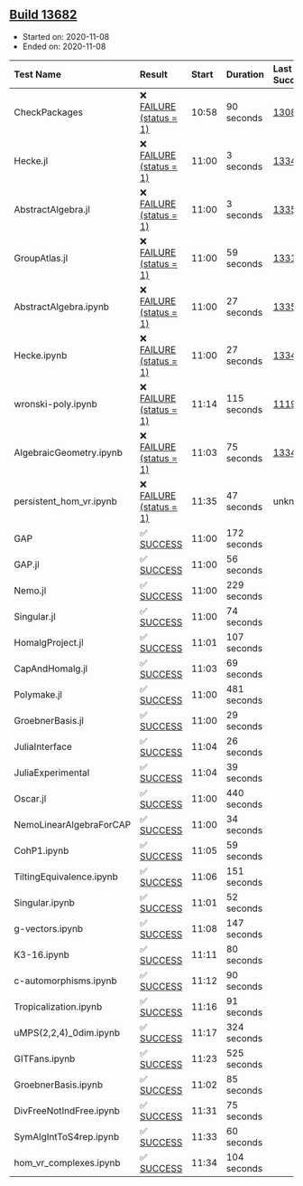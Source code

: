 ## [Build 13682](https://oscarci.mathematik.uni-kl.de/job/oscar/13682/)

* Started on: 2020-11-08
* Ended on: 2020-11-08

| Test Name    | Result | Start | Duration | Last Success | First Failure |
|:-------------|:-------|:------|:---------|:-------------|:--------------|
| CheckPackages | ❌ [FAILURE (status = 1)](https://oscarci.mathematik.uni-kl.de/job/oscar/13682/artifact/logs/build-13682/CheckPackages.log) | 10:58 | 90 seconds | [13085](https://oscarci.mathematik.uni-kl.de/job/oscar/13085/) | [13086](https://oscarci.mathematik.uni-kl.de/job/oscar/13086/) |
| Hecke.jl | ❌ [FAILURE (status = 1)](https://oscarci.mathematik.uni-kl.de/job/oscar/13682/artifact/logs/build-13682/Hecke.jl.log) | 11:00 | 3 seconds | [13341](https://oscarci.mathematik.uni-kl.de/job/oscar/13341/) | [13342](https://oscarci.mathematik.uni-kl.de/job/oscar/13342/) |
| AbstractAlgebra.jl | ❌ [FAILURE (status = 1)](https://oscarci.mathematik.uni-kl.de/job/oscar/13682/artifact/logs/build-13682/AbstractAlgebra.jl.log) | 11:00 | 3 seconds | [13355](https://oscarci.mathematik.uni-kl.de/job/oscar/13355/) | [13356](https://oscarci.mathematik.uni-kl.de/job/oscar/13356/) |
| GroupAtlas.jl | ❌ [FAILURE (status = 1)](https://oscarci.mathematik.uni-kl.de/job/oscar/13682/artifact/logs/build-13682/GroupAtlas.jl.log) | 11:00 | 59 seconds | [13311](https://oscarci.mathematik.uni-kl.de/job/oscar/13311/) | [13312](https://oscarci.mathematik.uni-kl.de/job/oscar/13312/) |
| AbstractAlgebra.ipynb | ❌ [FAILURE (status = 1)](https://oscarci.mathematik.uni-kl.de/job/oscar/13682/artifact/logs/build-13682/AbstractAlgebra.ipynb.log) | 11:00 | 27 seconds | [13355](https://oscarci.mathematik.uni-kl.de/job/oscar/13355/) | [13356](https://oscarci.mathematik.uni-kl.de/job/oscar/13356/) |
| Hecke.ipynb | ❌ [FAILURE (status = 1)](https://oscarci.mathematik.uni-kl.de/job/oscar/13682/artifact/logs/build-13682/Hecke.ipynb.log) | 11:00 | 27 seconds | [13341](https://oscarci.mathematik.uni-kl.de/job/oscar/13341/) | [13342](https://oscarci.mathematik.uni-kl.de/job/oscar/13342/) |
| wronski-poly.ipynb | ❌ [FAILURE (status = 1)](https://oscarci.mathematik.uni-kl.de/job/oscar/13682/artifact/logs/build-13682/wronski-poly.ipynb.log) | 11:14 | 115 seconds | [11192](https://oscarci.mathematik.uni-kl.de/job/oscar/11192/) | [11193](https://oscarci.mathematik.uni-kl.de/job/oscar/11193/) |
| AlgebraicGeometry.ipynb | ❌ [FAILURE (status = 1)](https://oscarci.mathematik.uni-kl.de/job/oscar/13682/artifact/logs/build-13682/AlgebraicGeometry.ipynb.log) | 11:03 | 75 seconds | [13341](https://oscarci.mathematik.uni-kl.de/job/oscar/13341/) | [13342](https://oscarci.mathematik.uni-kl.de/job/oscar/13342/) |
| persistent_hom_vr.ipynb | ❌ [FAILURE (status = 1)](https://oscarci.mathematik.uni-kl.de/job/oscar/13682/artifact/logs/build-13682/persistent_hom_vr.ipynb.log) | 11:35 | 47 seconds | unknown | unknown |
| GAP | ✅ [SUCCESS](https://oscarci.mathematik.uni-kl.de/job/oscar/13682/artifact/logs/build-13682/GAP.log) | 11:00 | 172 seconds |  |  |
| GAP.jl | ✅ [SUCCESS](https://oscarci.mathematik.uni-kl.de/job/oscar/13682/artifact/logs/build-13682/GAP.jl.log) | 11:00 | 56 seconds |  |  |
| Nemo.jl | ✅ [SUCCESS](https://oscarci.mathematik.uni-kl.de/job/oscar/13682/artifact/logs/build-13682/Nemo.jl.log) | 11:00 | 229 seconds |  |  |
| Singular.jl | ✅ [SUCCESS](https://oscarci.mathematik.uni-kl.de/job/oscar/13682/artifact/logs/build-13682/Singular.jl.log) | 11:00 | 74 seconds |  |  |
| HomalgProject.jl | ✅ [SUCCESS](https://oscarci.mathematik.uni-kl.de/job/oscar/13682/artifact/logs/build-13682/HomalgProject.jl.log) | 11:01 | 107 seconds |  |  |
| CapAndHomalg.jl | ✅ [SUCCESS](https://oscarci.mathematik.uni-kl.de/job/oscar/13682/artifact/logs/build-13682/CapAndHomalg.jl.log) | 11:03 | 69 seconds |  |  |
| Polymake.jl | ✅ [SUCCESS](https://oscarci.mathematik.uni-kl.de/job/oscar/13682/artifact/logs/build-13682/Polymake.jl.log) | 11:00 | 481 seconds |  |  |
| GroebnerBasis.jl | ✅ [SUCCESS](https://oscarci.mathematik.uni-kl.de/job/oscar/13682/artifact/logs/build-13682/GroebnerBasis.jl.log) | 11:00 | 29 seconds |  |  |
| JuliaInterface | ✅ [SUCCESS](https://oscarci.mathematik.uni-kl.de/job/oscar/13682/artifact/logs/build-13682/JuliaInterface.log) | 11:04 | 26 seconds |  |  |
| JuliaExperimental | ✅ [SUCCESS](https://oscarci.mathematik.uni-kl.de/job/oscar/13682/artifact/logs/build-13682/JuliaExperimental.log) | 11:04 | 39 seconds |  |  |
| Oscar.jl | ✅ [SUCCESS](https://oscarci.mathematik.uni-kl.de/job/oscar/13682/artifact/logs/build-13682/Oscar.jl.log) | 11:00 | 440 seconds |  |  |
| NemoLinearAlgebraForCAP | ✅ [SUCCESS](https://oscarci.mathematik.uni-kl.de/job/oscar/13682/artifact/logs/build-13682/NemoLinearAlgebraForCAP.log) | 11:00 | 34 seconds |  |  |
| CohP1.ipynb | ✅ [SUCCESS](https://oscarci.mathematik.uni-kl.de/job/oscar/13682/artifact/logs/build-13682/CohP1.ipynb.log) | 11:05 | 59 seconds |  |  |
| TiltingEquivalence.ipynb | ✅ [SUCCESS](https://oscarci.mathematik.uni-kl.de/job/oscar/13682/artifact/logs/build-13682/TiltingEquivalence.ipynb.log) | 11:06 | 151 seconds |  |  |
| Singular.ipynb | ✅ [SUCCESS](https://oscarci.mathematik.uni-kl.de/job/oscar/13682/artifact/logs/build-13682/Singular.ipynb.log) | 11:01 | 52 seconds |  |  |
| g-vectors.ipynb | ✅ [SUCCESS](https://oscarci.mathematik.uni-kl.de/job/oscar/13682/artifact/logs/build-13682/g-vectors.ipynb.log) | 11:08 | 147 seconds |  |  |
| K3-16.ipynb | ✅ [SUCCESS](https://oscarci.mathematik.uni-kl.de/job/oscar/13682/artifact/logs/build-13682/K3-16.ipynb.log) | 11:11 | 80 seconds |  |  |
| c-automorphisms.ipynb | ✅ [SUCCESS](https://oscarci.mathematik.uni-kl.de/job/oscar/13682/artifact/logs/build-13682/c-automorphisms.ipynb.log) | 11:12 | 90 seconds |  |  |
| Tropicalization.ipynb | ✅ [SUCCESS](https://oscarci.mathematik.uni-kl.de/job/oscar/13682/artifact/logs/build-13682/Tropicalization.ipynb.log) | 11:16 | 91 seconds |  |  |
| uMPS(2,2,4)_0dim.ipynb | ✅ [SUCCESS](https://oscarci.mathematik.uni-kl.de/job/oscar/13682/artifact/logs/build-13682/uMPS-2-2-4-_0dim.ipynb.log) | 11:17 | 324 seconds |  |  |
| GITFans.ipynb | ✅ [SUCCESS](https://oscarci.mathematik.uni-kl.de/job/oscar/13682/artifact/logs/build-13682/GITFans.ipynb.log) | 11:23 | 525 seconds |  |  |
| GroebnerBasis.ipynb | ✅ [SUCCESS](https://oscarci.mathematik.uni-kl.de/job/oscar/13682/artifact/logs/build-13682/GroebnerBasis.ipynb.log) | 11:02 | 85 seconds |  |  |
| DivFreeNotIndFree.ipynb | ✅ [SUCCESS](https://oscarci.mathematik.uni-kl.de/job/oscar/13682/artifact/logs/build-13682/DivFreeNotIndFree.ipynb.log) | 11:31 | 75 seconds |  |  |
| SymAlgIntToS4rep.ipynb | ✅ [SUCCESS](https://oscarci.mathematik.uni-kl.de/job/oscar/13682/artifact/logs/build-13682/SymAlgIntToS4rep.ipynb.log) | 11:33 | 60 seconds |  |  |
| hom_vr_complexes.ipynb | ✅ [SUCCESS](https://oscarci.mathematik.uni-kl.de/job/oscar/13682/artifact/logs/build-13682/hom_vr_complexes.ipynb.log) | 11:34 | 104 seconds |  |  |

